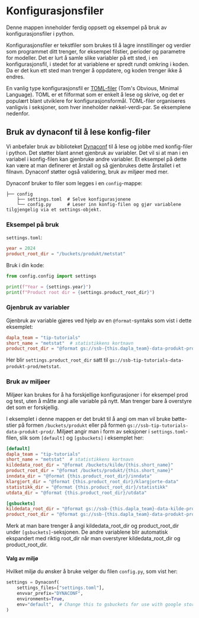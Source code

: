 # Konfigurasjonsfiler

Denne mappen inneholder ferdig oppsett og eksempel på bruk av konfigurasjonsfiler i python.

Konfigurasjonsfiler er tekstfiler som brukes til å lagre innstillinger og
verdier som programmet ditt trenger, for eksempel filstier, perioder og parametre for modeller.
Det er lurt å samle slike variabler på ett sted, i en konfigurasjonsfil, i stedet for at
variablene er spredt rundt omkring i koden.
Da er det kun ett sted man trenger å oppdatere, og koden trenger ikke å endres.

En vanlig type konfigurasjonsfil er [TOML-filer] (Tom's Obvious, Minimal Language).
TOML er et filformat som er enkelt å lese og skrive, og det er populært blant utviklere
for konfigurasjonsformål.
TOML-filer organiseres vanligvis i seksjoner, som hver inneholder nøkkel-verdi-par.
Se eksemplene nedenfor.


## Bruk av dynaconf til å lese konfig-filer

Vi anbefaler bruk av biblioteket [Dynaconf] til å lese og jobbe med konfig-filer i python.
Det støtter blant annet gjenbruk av variabler.
Det vil si at man i en variabel i konfig-filen kan gjenbruke andre variabler.
Et eksempel på dette kan være at man definerer et årstall og så gjenbrukes dette
årstallet i et filnavn.
Dynaconf støtter også validering, bruk av miljøer med mer.

Dynaconf bruker to filer som legges i en `config`-mappe:

```shell
├── config
    ├── settings.toml  # Selve konfigurasjonene
    └── config.py      # Leser inn konfig-filen og gjør variablene tilgjengelig via et settings-objekt.
```

### Eksempel på bruk

`settings.toml`:

```toml
year = 2024
product_root_dir = "/buckets/produkt/metstat"
```

Bruk i din kode:

```python
from config.config import settings

print(f"Year = {settings.year}")
print(f"Product root dir = {settings.product_root_dir}")
```

### Gjenbruk av variabler

Gjenbruk av variable gjøres ved hjelp av en `@format`-syntaks som vist i dette eksemplet:

```toml
dapla_team = "tip-tutorials"
short_name = "metstat"  # statistikkens kortnavn
product_root_dir = "@format gs://ssb-{this.dapla_team}-data-produkt-prod/{this.short_name}"
```

Her blir `settings.product_root_dir` satt til `gs://ssb-tip-tutorials-data-produkt-prod/metstat`.


### Bruk av miljøer

Miljøer kan brukes for å ha forskjellige konfigurasjoner i for eksempel prod og test,
uten å måtte angi alle variable på nytt.
Man trenger bare å overstyre det som er forskjellig.

I eksemplet i denne mappen er det brukt til å angi om man vil bruke bøtte-stier på
formen `/buckets/produkt` eller på formen `gs://ssb-tip-tutorials-data-produkt-prod/`.
Miljøet angir man i form av seksjoner i `settings.toml`-filen, slik som `[default]`
og `[gsbuckets]` i eksemplet her:

```toml
[default]
dapla_team = "tip-tutorials"
short_name = "metstat"  # statistikkens kortnavn
kildedata_root_dir = "@format /buckets/kilde/{this.short_name}"
product_root_dir = "@format /buckets/produkt/{this.short_name}"
inndata_dir = "@format {this.product_root_dir}/inndata"
klargjort_dir = "@format {this.product_root_dir}/klargjorte-data"
statistikk_dir = "@format {this.product_root_dir}/statistikk"
utdata_dir = "@format {this.product_root_dir}/utdata"

[gsbuckets]
kildedata_root_dir = "@format gs://ssb-{this.dapla_team}-data-kilde-prod/{this.short_name}"
product_root_dir = "@format gs://ssb-{this.dapla_team}-data-produkt-prod/{this.short_name}"
```

Merk at man bare trenger å angi kildedata_root_dir og product_root_dir under
`[gsbuckets]`-seksjonen.
De andre variablene blir automatisk ekspandert med riktig root_dir når man overstyrer
kildedata_root_dir og product_root_dir.

#### Valg av miljø

Hvilket miljø du ønsker å bruke velger du filen `config.py`, som vist her:

```python
settings = Dynaconf(
    settings_files=["settings.toml"],
    envvar_prefix="DYNACONF",
    environments=True,
    env="default",  # Change this to gsbuckets for use with google storage buckets
)
```

[Dynaconf]: https://www.dynaconf.com/
[TOML-filer]: https://toml.io/en/
